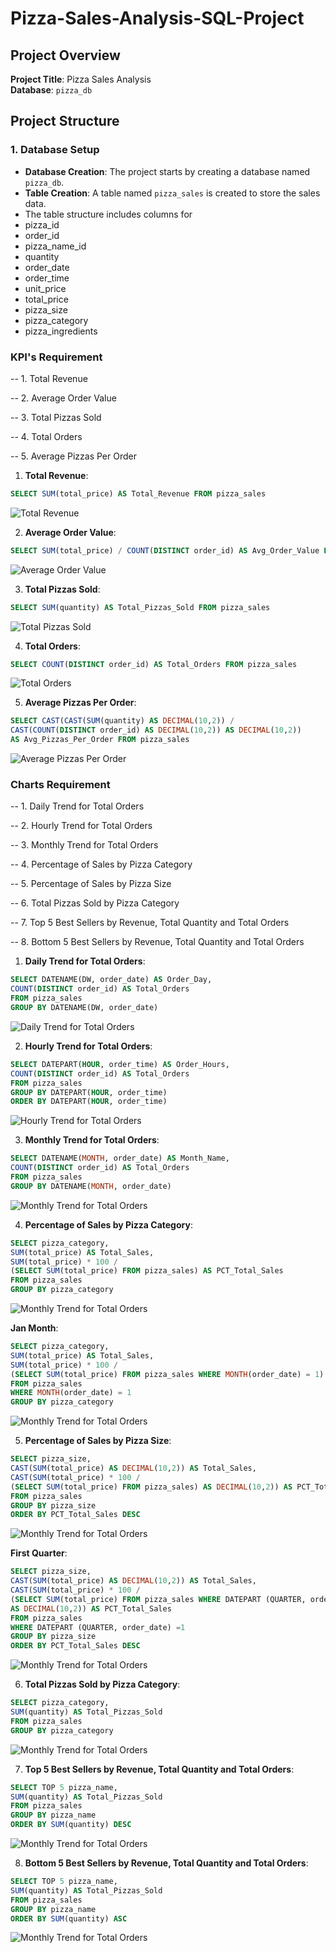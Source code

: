 # Pizza-Sales-Analysis-SQL-Project


## Project Overview

**Project Title**: Pizza Sales Analysis  
**Database**: `pizza_db`


## Project Structure

### 1. Database Setup

- **Database Creation**: The project starts by creating a database named `pizza_db`.
- **Table Creation**: A table named `pizza_sales` is created to store the sales data.
- The table structure includes columns for
- pizza_id
- order_id
- pizza_name_id
- quantity
- order_date
- order_time
- unit_price
- total_price
- pizza_size
- pizza_category
- pizza_ingredients

### KPI's Requirement

-- 1. Total Revenue

-- 2. Average Order Value

-- 3. Total Pizzas Sold

-- 4. Total Orders

-- 5. Average Pizzas Per Order



1. **Total Revenue**:
```sql
SELECT SUM(total_price) AS Total_Revenue FROM pizza_sales
```
![Total Revenue](https://github.com/abhishekpatel16/Pizza-Sales-Analysis-SQL-Project--P1/blob/main/KPI/1%20Total%20Revenue.png)

2. **Average Order Value**:
```sql
SELECT SUM(total_price) / COUNT(DISTINCT order_id) AS Avg_Order_Value FROM pizza_sales
```
![Average Order Value](https://github.com/abhishekpatel16/Pizza-Sales-Analysis-SQL-Project--P1/blob/main/KPI/2%20Avg%20Order%20Value.png)

3. **Total Pizzas Sold**:
```sql
SELECT SUM(quantity) AS Total_Pizzas_Sold FROM pizza_sales
```
![Total Pizzas Sold](https://github.com/abhishekpatel16/Pizza-Sales-Analysis-SQL-Project--P1/blob/main/KPI/3%20Total%20Pizza%20Sold.png)


4. **Total Orders**:
```sql
SELECT COUNT(DISTINCT order_id) AS Total_Orders FROM pizza_sales
```
![Total Orders](https://github.com/abhishekpatel16/Pizza-Sales-Analysis-SQL-Project--P1/blob/main/KPI/4%20Total%20Orders.png)

5. **Average Pizzas Per Order**:
```sql
SELECT CAST(CAST(SUM(quantity) AS DECIMAL(10,2)) / 
CAST(COUNT(DISTINCT order_id) AS DECIMAL(10,2)) AS DECIMAL(10,2)) 
AS Avg_Pizzas_Per_Order FROM pizza_sales
```
![Average Pizzas Per Order](https://github.com/abhishekpatel16/Pizza-Sales-Analysis-SQL-Project--P1/blob/main/KPI/5%20Average%20Pizzas%20Per%20Order.png)


### Charts Requirement

-- 1. Daily Trend for Total Orders

-- 2. Hourly Trend for Total Orders

-- 3. Monthly Trend for Total Orders

-- 4. Percentage of Sales by Pizza Category

-- 5. Percentage of Sales by Pizza Size

-- 6. Total Pizzas Sold by Pizza Category

-- 7. Top 5 Best Sellers by Revenue, Total Quantity and Total Orders

-- 8. Bottom 5 Best Sellers by Revenue, Total Quantity and Total Orders



1. **Daily Trend for Total Orders**:
```sql
SELECT DATENAME(DW, order_date) AS Order_Day, 
COUNT(DISTINCT order_id) AS Total_Orders 
FROM pizza_sales
GROUP BY DATENAME(DW, order_date)
```
![Daily Trend for Total Orders](https://github.com/abhishekpatel16/Pizza-Sales-Analysis-SQL-Project--P1/blob/main/Charts/1%20Daily%20Trend%20for%20Total%20Orders.png)

2. **Hourly Trend for Total Orders**:
```sql
SELECT DATEPART(HOUR, order_time) AS Order_Hours, 
COUNT(DISTINCT order_id) AS Total_Orders 
FROM pizza_sales
GROUP BY DATEPART(HOUR, order_time)
ORDER BY DATEPART(HOUR, order_time)
```
![Hourly Trend for Total Orders](https://github.com/abhishekpatel16/Pizza-Sales-Analysis-SQL-Project--P1/blob/main/Charts/2%20Hourly%20Trend%20for%20Total%20Orders.png)

3. **Monthly Trend for Total Orders**:
```sql
SELECT DATENAME(MONTH, order_date) AS Month_Name, 
COUNT(DISTINCT order_id) AS Total_Orders 
FROM pizza_sales
GROUP BY DATENAME(MONTH, order_date)
```
![Monthly Trend for Total Orders](https://github.com/abhishekpatel16/Pizza-Sales-Analysis-SQL-Project--P1/blob/main/Charts/3%20Monthly%20Trend%20for%20Total%20Orders.png)

4. **Percentage of Sales by Pizza Category**:
```sql
SELECT pizza_category, 
SUM(total_price) AS Total_Sales,
SUM(total_price) * 100 / 
(SELECT SUM(total_price) FROM pizza_sales) AS PCT_Total_Sales
FROM pizza_sales 
GROUP BY pizza_category
```
![Monthly Trend for Total Orders](https://github.com/abhishekpatel16/Pizza-Sales-Analysis-SQL-Project--P1/blob/main/Charts/4%20Percentage%20of%20Sales%20by%20Pizza%20Category.png)

**Jan Month**:
```sql
SELECT pizza_category, 
SUM(total_price) AS Total_Sales,
SUM(total_price) * 100 / 
(SELECT SUM(total_price) FROM pizza_sales WHERE MONTH(order_date) = 1) AS PCT_Total_Sales
FROM pizza_sales
WHERE MONTH(order_date) = 1
GROUP BY pizza_category
```
![Monthly Trend for Total Orders](https://github.com/abhishekpatel16/Pizza-Sales-Analysis-SQL-Project--P1/blob/main/Charts/4%20Jan.png)

5. **Percentage of Sales by Pizza Size**:
```sql
SELECT pizza_size, 
CAST(SUM(total_price) AS DECIMAL(10,2)) AS Total_Sales,
CAST(SUM(total_price) * 100 / 
(SELECT SUM(total_price) FROM pizza_sales) AS DECIMAL(10,2)) AS PCT_Total_Sales
FROM pizza_sales 
GROUP BY pizza_size
ORDER BY PCT_Total_Sales DESC
```
![Monthly Trend for Total Orders](https://github.com/abhishekpatel16/Pizza-Sales-Analysis-SQL-Project--P1/blob/main/Charts/5%20Percentage%20of%20Sales%20by%20Pizza%20Size.png)

**First Quarter**:
```sql
SELECT pizza_size, 
CAST(SUM(total_price) AS DECIMAL(10,2)) AS Total_Sales,
CAST(SUM(total_price) * 100 / 
(SELECT SUM(total_price) FROM pizza_sales WHERE DATEPART (QUARTER, order_date) =1) 
AS DECIMAL(10,2)) AS PCT_Total_Sales
FROM pizza_sales 
WHERE DATEPART (QUARTER, order_date) =1 
GROUP BY pizza_size
ORDER BY PCT_Total_Sales DESC
```
![Monthly Trend for Total Orders](https://github.com/abhishekpatel16/Pizza-Sales-Analysis-SQL-Project--P1/blob/main/Charts/5%20-First%20Quarter.png)

6. **Total Pizzas Sold by Pizza Category**:
```sql
SELECT pizza_category,
SUM(quantity) AS Total_Pizzas_Sold
FROM pizza_sales
GROUP BY pizza_category
```
![Monthly Trend for Total Orders](https://github.com/abhishekpatel16/Pizza-Sales-Analysis-SQL-Project--P1/blob/main/Charts/6%20Total%20Pizzas%20Sold%20by%20Pizza%20Category.png)

7. **Top 5 Best Sellers by Revenue, Total Quantity and Total Orders**:
```sql
SELECT TOP 5 pizza_name, 
SUM(quantity) AS Total_Pizzas_Sold
FROM pizza_sales
GROUP BY pizza_name
ORDER BY SUM(quantity) DESC
```
![Monthly Trend for Total Orders](https://github.com/abhishekpatel16/Pizza-Sales-Analysis-SQL-Project--P1/blob/main/Charts/7%20Top%205%20Best%20Sellers%20by%20Revenue%2C%20Total%20Quantity%20and%20Total%20Orders.png)

8. **Bottom 5 Best Sellers by Revenue, Total Quantity and Total Orders**:
```sql
SELECT TOP 5 pizza_name, 
SUM(quantity) AS Total_Pizzas_Sold
FROM pizza_sales
GROUP BY pizza_name
ORDER BY SUM(quantity) ASC
```
![Monthly Trend for Total Orders](https://github.com/abhishekpatel16/Pizza-Sales-Analysis-SQL-Project--P1/blob/main/Charts/8%20Bottom%205%20Best%20Sellers%20by%20Revenue%2C%20Total%20Quantity%20and%20Total%20Orders.png)
